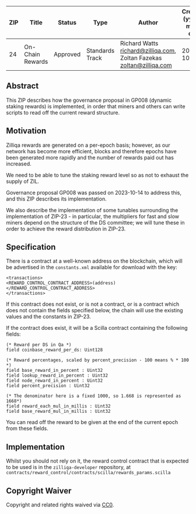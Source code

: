 |  ZIP | Title | Status| Type | Author                                                                   | Created (yyyy-mm-dd) | Updated (yyyy-mm-dd)
|--|--|--|--|--------------------------------------------------------------------------| -- | -- |
| 24  | On-Chain Rewards | Approved | Standards Track  | Richard Watts <richard@zilliqa.com>, Zoltan Fazekas <zoltan@zilliqa.com> | 2023-10-17 | 2023-12-12

## Abstract

This ZIP describes how the governance proposal in GP008 (dynamic staking rewards) is implemented, in order that miners and others can write scripts to read off the current reward structure.

## Motivation

Zilliqa rewards are generated on a per-epoch basis; however, as our
network has become more efficient, blocks and therefore epochs have
been generated more rapidly and the number of rewards paid out has
increased.

We need to be able to tune the staking reward level so as not to
exhaust the supply of ZIL.

Governance proposal GP008 was passed on 2023-10-14 to address this,
and this ZIP describes its implementation.

We also describe the implementation of some tunables surrounding the
implementation of ZIP-23 - in particular, the multipliers for fast and
slow miners depend on the structure of the DS committee; we will tune
these in order to achieve the reward distribution in ZIP-23.

## Specification

There is a contract at a well-known address on the blockchain, which
will be advertised in the `constants.xml` available for download with
the key:

```
<transactions>
<REWARD_CONTROL_CONTRACT_ADDRESS>(address)</REWARD_CONTROL_CONTRACT_ADDRESS>
</transactions>
```

If this contract does not exist, or is not a contract, or is a
contract which does not contain the fields specified below, the chain
will use the existing values and the constants in ZIP-23.

If the contract does exist, it will be a Scilla contract containing the following fields:

```
(* Reward per DS in Qa *)
field coinbase_reward_per_ds: Uint128

(* Reward percentages, scaled by percent_precision - 100 means % * 100 *)
field base_reward_in_percent : Uint32
field lookup_reward_in_percent : Uint32
field node_reward_in_percent : Uint32
field percent_precision : Uint32

(* The denominator here is a fixed 1000, so 1.668 is represented as 1668*)
field reward_each_mul_in_millis : Uint32
field base_reward_mul_in_millis : Uint32
```

You can read off the reward to be given at the end of the current epoch from these fields.

## Implementation

Whilst you should not rely on it, the reward control contract that is expected to be used is in the `zilliqa-developer` repository, at
`contracts/reward_control/contracts/scilla/rewards_params.scilla`

## Copyright Waiver

Copyright and related rights waived via [CC0](https://creativecommons.org/publicdomain/zero/1.0/).
